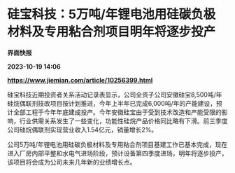 # 硅宝科技：5万吨/年锂电池用硅碳负极材料及专用粘合剂项目明年将逐步投产
**界面快报**

**2023-10-19 14:06**

**https://www.jiemian.com/article/10256399.html**

硅宝科技近期投资者关系活动记录表显示，公司全资子公司安徽硅宝8,500吨/年硅烷偶联剂技改项目按计划推进，今年上半年已完成6,000吨/年的产能建设，预计全部工程于今年年底建成投产。今年安徽硅宝由于受到技术改造和产能受限的影响，行业供需关系发生了一些变化，功能性硅烷产品价格同比略有下滑。前三季度公司硅烷偶联剂实现营业收入1.54亿元，销量增长2%。

公司5万吨/年锂电池用硅碳负极材料及专用粘合剂项目基建工作已基本完成，现在进入厂房内部平整和水电气进场阶段，预计设备第四季度进场，明年将逐步投产，该项目将会成为公司未来几年新的业绩增长点。